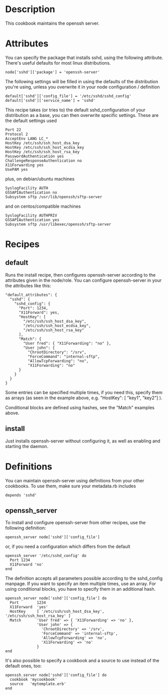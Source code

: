 # Description

This cookbook maintains the openssh server.


# Attributes

You can specify the package that installs sshd, using the following attribute.
There's useful defaults for most linux distributions.

    node['sshd']['package'] = 'openssh-server'

The following settings will be filled in using the defaults of the distribution you're using, unless you overwrite it in your node configuration / definition

    default['sshd']['config_file'] = '/etc/sshd/sshd_config'
    default['sshd']['service_name'] = 'sshd'


This recipe takes (or tries to) the default sshd_configuration of your distribution as a base, you can then overwrite specific settings. These are the default settings used

    Port 22
    Protocol 2
    AcceptEnv LANG LC_*
    HostKey /etc/ssh/ssh_host_dsa_key
    HostKey /etc/ssh/ssh_host_ecdsa_key
    HostKey /etc/ssh/ssh_host_rsa_key
    PasswordAuthentication yes
    ChallengeResponseAuthentication no
    X11Forwarding yes
    UsePAM yes

plus, on debian/ubuntu machines

    SyslogFacility AUTH
    GSSAPIAuthentication no
    Subsystem sftp /usr/lib/openssh/sftp-server

and on centos/compatible machines

    SyslogFacility AUTHPRIV
    GSSAPIAuthentication yes
    Subsystem sftp /usr/libexec/openssh/sftp-server


# Recipes

## default

Runs the install recipe, then configures openssh-server according to the attributes given in the node/role.
You can configure openssh-server in your the attributes like this:

    "default_attributes": {
      "sshd": {
        "sshd_config": {
          "Port": 1234,
          "X11Forward": yes,
          "HostKey": [
            "/etc/ssh/ssh_host_dsa_key",
            "/etc/ssh/ssh_host_ecdsa_key",
            "/etc/ssh/ssh_host_rsa_key"
          ],
          "Match": {
            "User fred": { "X11Forwarding": "no" },
            "User john": {
              "ChrootDirectory": "/srv",
              "ForceCommand": "internal-sftp",
              "AllowTcpForwarding": "no",
              "X11Forwarding": "no"
          }
        }
      }
    }

Some entries can be specified multiple times, if you need this, specify them as arrays (as seen in the example above, e.g. "HostKey": [ "key1", "key2"] ).

Conditional blocks are defined using hashes, see the "Match" examples above.


## install

Just installs openssh-server without configuring it, as well as enabling and starting the daemon.

# Definitions

You can maintain openssh-server using definitions from your other cookbooks.
To use them, make sure your metadata.rb includes

    depends 'sshd'


## openssh_server

To install and configure openssh-server from other recipes, use the following definition:

    openssh_server node['sshd']['config_file']

or, if you need a configuration which differs from the default

    openssh_server '/etc/sshd_config' do
      Port 1234
      X11Forward 'no'
    end

The definition accepts all parameters possible according to the sshd_config manpage.
If you want to specify an item multiple times, use an array.
For using conditional blocks, you have to specify them in an additional hash.

    openssh_server node['sshd']['config_file'] do
      Port        1234
      X11Forward  'yes'
      HostKey     [ '/etc/ssh/ssh_host_dsa_key', '/etc/ssh/ssh_host_rsa_key' ]
      Match       'User fred' => { 'X11Forwarding' => 'no' },
                  'User john' => {
                    'ChrootDirectory' => '/srv',
                    'ForceCommand' => 'internal-sftp',
                    'AllowTcpForwarding' => 'no',
                    'X11Forwarding' => 'no'
                  }
    end

It's also possible to specify a cookbook and a source to use instead of the default ones, too:

    openssh_server node['sshd']['config_file'] do
      cookbook 'mycookbook'
      source   'mytemplate.erb'
    end
